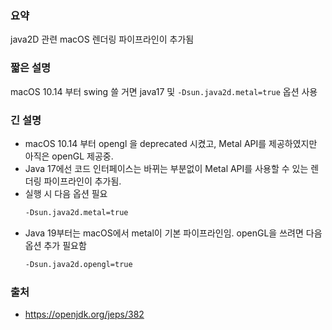### 요약
java2D 관련 macOS 렌더링 파이프라인이 추가됨

### 짧은 설명
macOS 10.14 부터 swing 쓸 거면 java17 및 `-Dsun.java2d.metal=true` 옵션 사용

### 긴 설명
* macOS 10.14 부터 opengl 을 deprecated 시켰고, Metal API를 제공하였지만 아직은 openGL 제공중.
* Java 17에선 코드 인터페이스는 바뀌는 부분없이 Metal API를 사용할 수 있는 렌더링 파이프라인이 추가됨.
* 실행 시 다음 옵션 필요
  ``` bash
  -Dsun.java2d.metal=true
  ```
* Java 19부터는 macOS에서 metal이 기본 파이프라인임. openGL을 쓰려면 다음 옵션 추가 필요함 
  ``` bash
  -Dsun.java2d.opengl=true
  ```
  
### 출처
* https://openjdk.org/jeps/382
